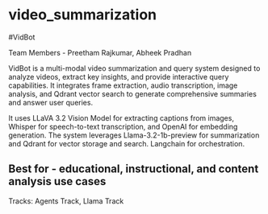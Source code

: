 # video_summarization

#VidBot

Team Members - Preetham Rajkumar, Abheek Pradhan

VidBot is a multi-modal video summarization and query system designed to analyze videos, extract key insights, and provide interactive query capabilities. It integrates frame extraction, audio transcription, image analysis, and Qdrant vector search to generate comprehensive summaries and answer user queries. 

It uses LLaVA 3.2 Vision Model for extracting captions from images, Whisper for speech-to-text transcription, and OpenAI for embedding generation. The system leverages Llama-3.2-1b-preview for summarization and Qdrant for vector storage and search. Langchain for orchestration.


## Best for - educational, instructional, and content analysis use cases

Tracks: Agents Track, Llama Track

